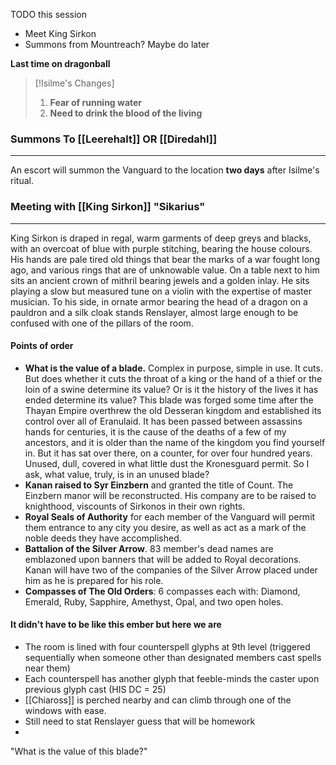 TODO this session
- Meet King Sirkon
- Summons from Mountreach? Maybe do later

**Last time on dragonball**


> [!Isilme's Changes]
>1. **Fear of running water**
>2. **Need to drink the blood of the living**
### Summons To [[Leerehalt]] OR [[Diredahl]]
---
An escort will summon the Vanguard to the location **two days** after Isilme's ritual. 
### Meeting with [[King Sirkon]] "Sikarius"
---
King Sirkon is draped in regal, warm garments of deep greys and blacks, with an overcoat of blue with purple stitching, bearing the house colours. His hands are pale tired old things that bear the marks of a war fought long ago, and various rings that are of unknowable value. On a table next to him sits an ancient crown of mithril bearing jewels and a golden inlay. He sits playing a slow but measured tune on a violin with the expertise of master musician. To his side, in ornate armor bearing the head of a dragon on a pauldron and a silk cloak stands Renslayer, almost large enough to be confused with one of the pillars of the room.
#### Points of order
- **What is the value of a blade.** Complex in purpose, simple in use. It cuts. But does whether it cuts the throat of a king or the hand of a thief or the loin of a swine determine its value? Or is it the history of the lives it has ended determine its value? This blade was forged some time after the Thayan Empire overthrew the old Desseran kingdom and established its control over all of Eranulaid. It has been passed between assassins hands for centuries, it is the cause of the deaths of a few of my ancestors, and it is older than the name of the kingdom you find yourself in. But it has sat over there, on a counter, for over four hundred years. Unused, dull, covered in what little dust the Kronesguard permit. So I ask, what value, truly, is in an unused blade?
- **Kanan raised to Syr Einzbern** and granted the title of Count. The Einzbern manor will be reconstructed. His company are to be raised to knighthood, viscounts of Sirkonos in their own rights.
- **Royal Seals of Authority** for each member of the Vanguard will permit them entrance to any city you desire, as well as act as a mark of the noble deeds they have accomplished.
- **Battalion of the Silver Arrow**. 83 member's dead names are emblazoned upon banners that will be added to Royal decorations. Kanan will have two of the companies of the Silver Arrow placed under him as he is prepared for his role.
- **Compasses of The Old Orders**: 6 compasses each with: Diamond, Emerald, Ruby, Sapphire, Amethyst, Opal, and two open holes.
#### It didn't  have to be like this ember but here we are
- The room is lined with four counterspell glyphs at 9th level (triggered sequentially when someone other than designated members cast spells near them)
- Each counterspell has another glyph that feeble-minds the caster upon previous glyph cast (HIS DC = 25)
- [[Chiaross]] is perched nearby and can climb through one of the windows with ease.
- Still need to stat Renslayer guess that will be homework
- 

"What is the value of this blade?"

